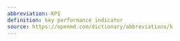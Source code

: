 ```yaml
---
abbreviation: KPI
definition: key performance indicator
source: https://openmd.com/dictionary/abbreviations/k
---
```

